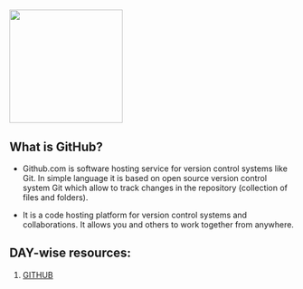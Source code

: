 # <img src="https://github.githubassets.com/images/modules/logos_page/GitHub-Mark.png" height=200 width=200/> 


## What is GitHub?
* Github.com is software hosting service for version control systems like Git. In simple language it is based on open source version control system Git which allow to track changes in the repository (collection of files and folders).

* It is a code hosting platform for version control systems and collaborations. It allows you and others to work together from anywhere.

## DAY-wise resources:

1. [GITHUB](https://github.com/Kingswhale/30-Days-of-Web/blob/main/Github/GITHUB.md)


